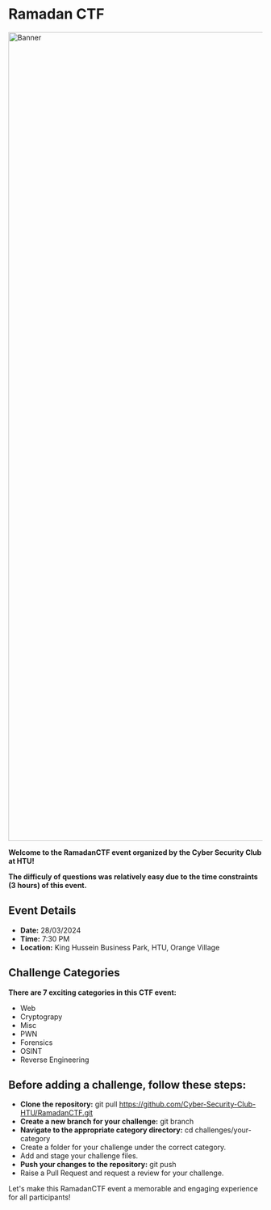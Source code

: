 # Ramadan CTF

<img width="1600" alt="Banner" src="https://github.com/Cyber-Security-Club-HTU/RamadanCTF/assets/75253629/04a4e15f-d3d6-4d8d-89bb-cfa61c588577">

**Welcome to the RamadanCTF event organized by the Cyber Security Club at HTU!**

**The difficuly of questions was relatively easy due to the time constraints (3 hours) of this event.**

## Event Details

- **Date:** 28/03/2024
- **Time:** 7:30 PM
- **Location:** King Hussein Business Park, HTU, Orange Village

## Challenge Categories

**There are 7 exciting categories in this CTF event:**

- Web
- Cryptograpy
- Misc
- PWN
- Forensics
- OSINT
- Reverse Engineering
  
## Before adding a challenge, follow these steps:

- **Clone the repository:** git pull https://github.com/Cyber-Security-Club-HTU/RamadanCTF.git
- **Create a new branch for your challenge:** git branch <challenge-name>
- **Navigate to the appropriate category directory:** cd challenges/your-category
- Create a folder for your challenge under the correct category.
- Add and stage your challenge files.
- **Push your changes to the repository:** git push
- Raise a Pull Request and request a review for your challenge.
  
Let's make this RamadanCTF event a memorable and engaging experience for all participants!
